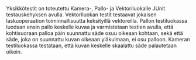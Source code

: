 Yksikkötestit on toteutettu Kamera-, Pallo- ja Vektoriluokalle JUnit testauskehyksen avulla. 
Vektoriluokan testit testaavat jokaisen laskuoperaation toiminnallisuutta keksityillä vektoreilla.
Pallon testiluokassa luodaan ensin pallo keskelle kuvaa ja varmistetaan testien avulla, että kohtisuoraan palloa päin suunnattu
säde osuu oikeaan kohtaan, sekä että säde, joka on suunnattu kuvan oikeaan yläkulmaan, ei osu palloon.
Kameran testiluokassa testataan, että kuvan keskelle skaalattu säde palautetaan oikein.
